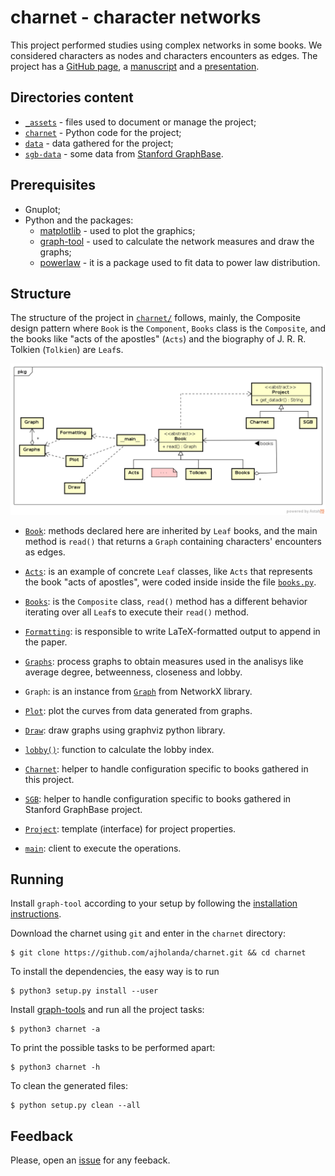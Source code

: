 # charnet - character networks

This project performed studies using complex networks in some books. We considered
 characters as nodes and characters encounters as edges. The project
 has a [GitHub page](https://ajholanda.github.io/charnet/), a
 [manuscript](https://arxiv.org/abs/1704.08197) and a 
 [presentation](https://pt.overleaf.com/read/vszbrbjcbtpq).

## Directories content

* [`_assets`](_assets/) - files used to document or manage the project;
* [`charnet`](charnet/) - Python code for the project;
* [`data`](data/) - data gathered for the project;
* [`sgb-data`](sgb-data/) - some data from [Stanford GraphBase](http://www-cs-faculty.stanford.edu/~uno/sgb.html).

## Prerequisites

* Gnuplot;
* Python and the packages:
  * [matplotlib](https://matplotlib.org/) - used to plot the graphics;
  * [graph-tool](https://graph-tool.skewed.de/) - used to calculate the network measures and draw the graphs;
  * [powerlaw](https://github.com/jeffalstott/powerlaw) - it is a package used to fit data to power law distribution.

## Structure

The structure of the project in [`charnet/`](charnet/) follows,
mainly, the Composite design pattern where `Book` is the `Component`,
`Books` class is the `Composite`, and the books like "acts of the
apostles" (`Acts`) and the biography of J. R. R. Tolkien (`Tolkien`)
are `Leaf`s.
 
![UML class diagram](dia.png)

- [`Book`](charnet/books.py): methods declared here are inherited by `Leaf`
  books, and the main method is `read()` that returns a `Graph`
  containing characters' encounters as edges.

- [`Acts`](charnet/books.py): is an example of concrete `Leaf` classes, like
  `Acts` that represents the book "acts of apostles", were coded
  inside inside the file [`books.py`](books.py).

- [`Books`](charnet/books.py): is the `Composite` class, `read()` method has a
  different behavior iterating over all `Leaf`s to execute their
  `read()` method.

- [`Formatting`](charnet/formatting.py): is responsible to write
  LaTeX-formatted output to append in the paper.

- [`Graphs`](charnet/graphs.py): process graphs to obtain measures used in the
  analisys like average degree, betweenness, closeness and lobby.

- `Graph`: is an instance from
  [`Graph`](https://networkx.github.io/documentation/stable/reference/classes/graph.html)
  from NetworkX library.

- [`Plot`](charnet/plot.py): plot the curves from data generated from
  graphs.

- [`Draw`](charnet/draw.py): draw graphs using graphviz python library.

- [`lobby()`](charnet/lobby.py): function to calculate the lobby index.

- [`Charnet`](charnet/books.py): helper to handle configuration specific to
  books gathered in this project.

- [`SGB`](charnet/books.py): helper to handle configuration specific to books
  gathered in Stanford GraphBase project.

- [`Project`](charnet/config.py): template (interface) for project properties.

- [`main`](main.py): client to execute the operations.

## Running

Install `graph-tool` according to your setup by following the
[installation instructions](https://git.skewed.de/count0/graph-tool/wikis/installation-instructions).


Download the charnet using `git` and enter in the `charnet` directory:

````
$ git clone https://github.com/ajholanda/charnet.git && cd charnet
````

To install the dependencies, the easy way is to run

````
$ python3 setup.py install --user
````

Install [graph-tools](https://git.skewed.de/count0/graph-tool/wikis/installation-instructions) and run all the project tasks:

````
$ python3 charnet -a
````

To print the possible tasks to be performed apart:

````
$ python3 charnet -h
````

To clean the generated files:

````
$ python setup.py clean --all
````

## Feedback

Please, open an [issue](https://github.com/ajholanda/charnet/issues) for any feeback.

